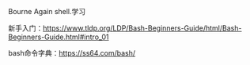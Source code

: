 Bourne Again shell.学习

新手入门：<https://www.tldp.org/LDP/Bash-Beginners-Guide/html/Bash-Beginners-Guide.html#intro_01>

bash命令字典：<https://ss64.com/bash/>

